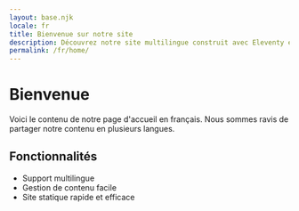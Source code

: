 ```yaml
---
layout: base.njk
locale: fr
title: Bienvenue sur notre site
description: Découvrez notre site multilingue construit avec Eleventy et Decap CMS
permalink: /fr/home/
---
```

# Bienvenue

Voici le contenu de notre page d'accueil en français. Nous sommes ravis de partager notre contenu en plusieurs langues.

## Fonctionnalités

- Support multilingue
- Gestion de contenu facile
- Site statique rapide et efficace
